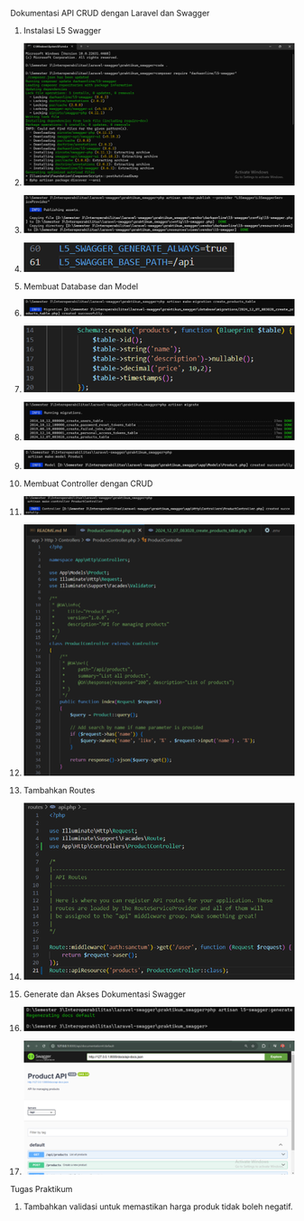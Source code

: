 Dokumentasi API CRUD dengan Laravel dan Swagger

1. Instalasi L5 Swagger

1. ![alt text](image.png)

1. ![alt text](image-1.png)

1. ![alt text](image-2.png)

1. Membuat Database dan Model
1. ![alt text](image-3.png)
1. ![alt text](image-13.png)
1. ![alt text](image-5.png)
1. ![alt text](image-6.png)

1. Membuat Controller dengan CRUD
1. ![alt text](image-7.png)
1. ![alt text](image-8.png)

1. Tambahkan Routes
1. ![alt text](image-9.png)

1. Generate dan Akses Dokumentasi Swagger
1. ![alt text](image-11.png)
1. ![alt text](image-12.png)

Tugas Praktikum

1. Tambahkan validasi untuk memastikan harga produk tidak boleh negatif.
